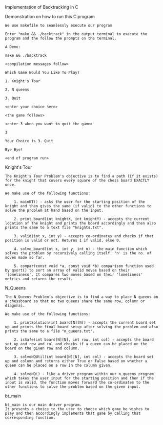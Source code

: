 Implementation of Backtracking in C

Demonstration on how to run this C program

    We use makefile to seamlessly execute our program
    
    Enter "make && ./backtrack" in the output terminal to execute the program and the follow the prompts on the terminal.

    A Demo:
    
    make && ./backtrack

    <compilation messages follow>

    Which Game Would You Like To Play?

    1. Knight's Tour
    
    2. N queens

    3. Quit

    <enter your choice here>

    <the game follows>

    <enter 3 when you want to quit the game>

    3 

    Your Choice is 3. Quit

    Bye Bye!

    <end of program run>


Knight's Tour

    The Knight's Tour Problem's objective is to find a path (if it exists) for the knight that covers every square of the chess board EXACTLY once.

    We make use of the following functions:

        1. mainKT() - asks the user for the starting position of the knight and then gives the same (if valid) to the other functions to solve the problem at hand based on the input. 

        2. print_board(int knightX, int knightY) - accepts the current location of the knight and prints the board accordingly and then also prints the same to a text file "knights.txt".

        3. valid(int x, int y) - accepts co-ordinates and checks if that position is valid or not. Returns 1 if valid, else 0.

        4. solve_board(int x, int y, int n) - the main function which solves the problem by recursively calling itself. 'n' is the no. of moves made so far.

        5. compar(const void *a, const void *b) comparison function used by qsort() to sort an array of valid moves based on their 'loneliness'. It compares two moves based on their 'loneliness' metrics and returns the result.

    
N_Queens 

    The N_Queens Problem's objective is to find a way to place N queens on a chessboard so that no two queens share the same row, column or diagonal.

    We make use of the following functions:
    
        1. printSolution(int board[N][N]) - accepts the current board set up and prints the final board setup after solving the problem and also prints the same to a file "n_queens.txt".

        2. isSafe(int board[N][N], int row, int col) - accepts the board set up and row and col and checks if a queen can be placed on the board on the given row and column.

        3. solveNQUtil(int board[N][N], int col) - accepts the board set up and column and returns either True or False based on whether a queen can be placed on a row in the column given.

        4. solveNQ() - like a driver program within our n_queens program which takes the user input for the starting position and then if the input is valid, the function moves forward the co-ordinates to the other functions to solve the problem based on the given input. 


bt_main

    bt_main is our main driver program. 
    It presents a choice to the user to choose which game he wishes to play and then accordingly implements that game by calling that corresponding function. 

